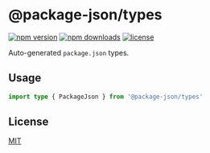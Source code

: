 # @package-json/types

<!-- automd:badges color="green" license packagephobia -->

[![npm version](https://img.shields.io/npm/v/@package-json/types?color=green)](https://npmjs.com/package/@package-json/types)
[![npm downloads](https://img.shields.io/npm/dm/@package-json/types?color=green)](https://npmjs.com/package/@package-json/types)
[![license](https://img.shields.io/github/license/importantimport/package-json?color=green)](https://github.com/importantimport/package-json/blob/main/LICENSE)

<!-- /automd -->

Auto-generated `package.json` types.

## Usage

```ts
import type { PackageJson } from '@package-json/types'
```

## License

[MIT](../../LICENSE.md)
